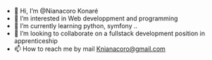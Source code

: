 - 👋 Hi, I’m @Nianacoro Konaré
- 👀 I’m interested in Web developpment and programming
- 🌱 I’m currently learning  python, symfony ..
- 💞️ I’m looking to collaborate on a fullstack development position in apprenticeship
- 📫 How to reach me by mail Knianacoro@gmail.com

<!---
Nianacoro130/Nianacoro130 is a ✨ special ✨ repository because its `README.md` (this file) appears on your GitHub profile.
You can click the Preview link to take a look at your changes.
--->
